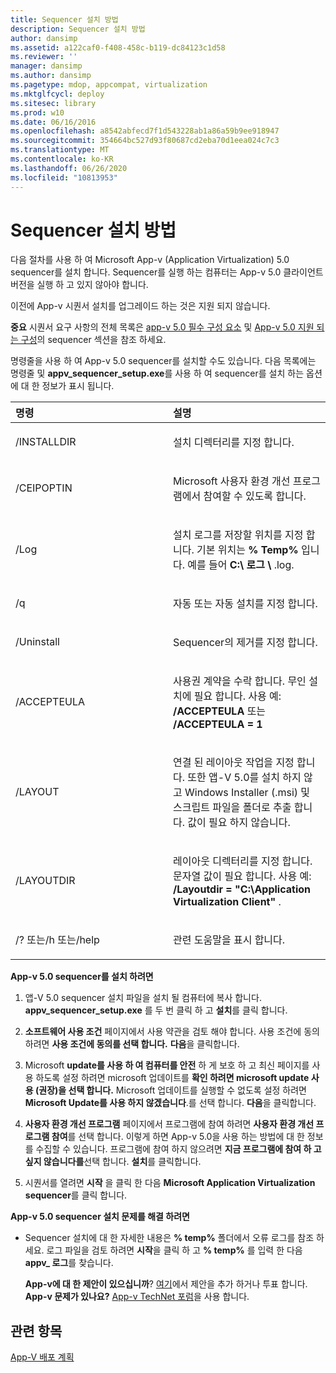 ```yaml
---
title: Sequencer 설치 방법
description: Sequencer 설치 방법
author: dansimp
ms.assetid: a122caf0-f408-458c-b119-dc84123c1d58
ms.reviewer: ''
manager: dansimp
ms.author: dansimp
ms.pagetype: mdop, appcompat, virtualization
ms.mktglfcycl: deploy
ms.sitesec: library
ms.prod: w10
ms.date: 06/16/2016
ms.openlocfilehash: a8542abfecd7f1d543228ab1a86a59b9ee918947
ms.sourcegitcommit: 354664bc527d93f80687cd2eba70d1eea024c7c3
ms.translationtype: MT
ms.contentlocale: ko-KR
ms.lasthandoff: 06/26/2020
ms.locfileid: "10813953"
---
```

# Sequencer 설치 방법


다음 절차를 사용 하 여 Microsoft App-v (Application Virtualization) 5.0 sequencer를 설치 합니다. Sequencer를 실행 하는 컴퓨터는 App-v 5.0 클라이언트 버전을 실행 하 고 있지 않아야 합니다.

이전에 App-v 시퀀서 설치를 업그레이드 하는 것은 지원 되지 않습니다.

**중요**  시퀀서 요구 사항의 전체 목록은 [app-v 5.0 필수 구성 요소](app-v-50-prerequisites.md) 및 [App-v 5.0 지원 되는 구성](app-v-50-supported-configurations.md)의 sequencer 섹션을 참조 하세요.

 

명령줄을 사용 하 여 App-v 5.0 sequencer를 설치할 수도 있습니다. 다음 목록에는 명령줄 및 **appv\_sequencer\_setup.exe**를 사용 하 여 sequencer를 설치 하는 옵션에 대 한 정보가 표시 됩니다.

<table>
<colgroup>
<col width="50%" />
<col width="50%" />
</colgroup>
<thead>
<tr class="header">
<th align="left">명령</th>
<th align="left">설명</th>
</tr>
</thead>
<tbody>
<tr class="odd">
<td align="left"><p>/INSTALLDIR</p></td>
<td align="left"><p>설치 디렉터리를 지정 합니다.</p></td>
</tr>
<tr class="even">
<td align="left"><p>/CEIPOPTIN</p></td>
<td align="left"><p>Microsoft 사용자 환경 개선 프로그램에서 참여할 수 있도록 합니다.</p></td>
</tr>
<tr class="odd">
<td align="left"><p>/Log</p></td>
<td align="left"><p>설치 로그를 저장할 위치를 지정 합니다. 기본 위치는 <strong> % Temp% </strong> 입니다. 예를 들어 <strong> C:\ 로그 \ </strong> .log.</p></td>
</tr>
<tr class="even">
<td align="left"><p>/q</p></td>
<td align="left"><p>자동 또는 자동 설치를 지정 합니다.</p></td>
</tr>
<tr class="odd">
<td align="left"><p>/Uninstall</p></td>
<td align="left"><p>Sequencer의 제거를 지정 합니다.</p></td>
</tr>
<tr class="even">
<td align="left"><p>/ACCEPTEULA</p></td>
<td align="left"><p>사용권 계약을 수락 합니다. 무인 설치에 필요 합니다. 사용 예: <strong> /ACCEPTEULA </strong> 또는 <strong> /ACCEPTEULA = 1 </strong></p></td>
</tr>
<tr class="odd">
<td align="left"><p>/LAYOUT</p></td>
<td align="left"><p>연결 된 레이아웃 작업을 지정 합니다. 또한 앱-V 5.0를 설치 하지 않고 Windows Installer (.msi) 및 스크립트 파일을 폴더로 추출 합니다. 값이 필요 하지 않습니다.</p></td>
</tr>
<tr class="even">
<td align="left"><p>/LAYOUTDIR</p></td>
<td align="left"><p>레이아웃 디렉터리를 지정 합니다. 문자열 값이 필요 합니다. 사용 예: <strong> /Layoutdir = "C:\Application Virtualization Client" </strong> .</p></td>
</tr>
<tr class="odd">
<td align="left"><p>/? 또는/h 또는/help</p></td>
<td align="left"><p>관련 도움말을 표시 합니다.</p></td>
</tr>
</tbody>
</table>

 

**App-v 5.0 sequencer를 설치 하려면**

1.  앱-V 5.0 sequencer 설치 파일을 설치 될 컴퓨터에 복사 합니다. **appv\_sequencer\_setup.exe** 를 두 번 클릭 하 고 **설치**를 클릭 합니다.

2.  **소프트웨어 사용 조건** 페이지에서 사용 약관을 검토 해야 합니다. 사용 조건에 동의 하려면 **사용 조건에 동의를 선택 합니다.** **다음**을 클릭합니다.

3.  Microsoft **update를 사용 하 여 컴퓨터를 안전** 하 게 보호 하 고 최신 페이지를 사용 하도록 설정 하려면 microsoft 업데이트를 **확인 하려면 microsoft update 사용 (권장)을 선택 합니다.** Microsoft 업데이트를 실행할 수 없도록 설정 하려면 **Microsoft Update를 사용 하지 않겠습니다**.를 선택 합니다. **다음**을 클릭합니다.

4.  **사용자 환경 개선 프로그램** 페이지에서 프로그램에 참여 하려면 **사용자 환경 개선 프로그램 참여**를 선택 합니다. 이렇게 하면 App-v 5.0을 사용 하는 방법에 대 한 정보를 수집할 수 있습니다. 프로그램에 참여 하지 않으려면 **지금 프로그램에 참여 하 고 싶지 않습니다를**선택 합니다. **설치**를 클릭합니다.

5.  시퀀서를 열려면 **시작** 을 클릭 한 다음 **Microsoft Application Virtualization sequencer**를 클릭 합니다.

**App-v 5.0 sequencer 설치 문제를 해결 하려면**

-   Sequencer 설치에 대 한 자세한 내용은 **% temp%** 폴더에서 오류 로그를 참조 하세요. 로그 파일을 검토 하려면 **시작**을 클릭 하 고 **% temp%** 를 입력 한 다음 **appv\_ 로그**를 찾습니다.

    **App-v에 대 한 제안이 있으십니까**? [여기](http://appv.uservoice.com/forums/280448-microsoft-application-virtualization)에서 제안을 추가 하거나 투표 합니다. **App-v 문제가 있나요?** [App-v TechNet 포럼](https://social.technet.microsoft.com/Forums/home?forum=mdopappv)을 사용 합니다.

## 관련 항목


[App-V 배포 계획](planning-to-deploy-app-v.md)

 

 





